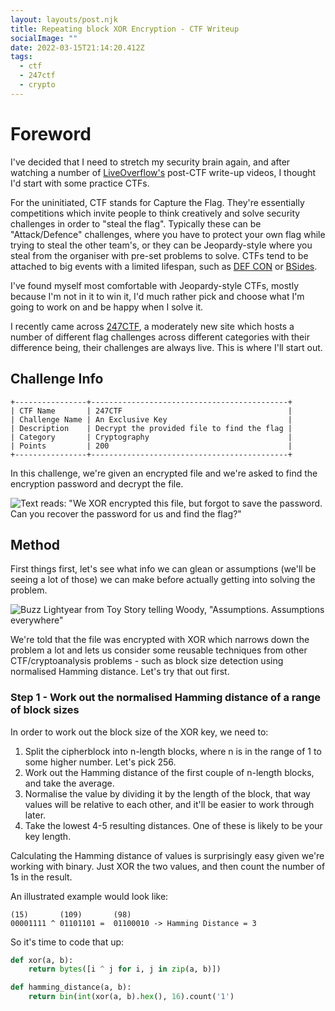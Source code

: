 ```yaml
---
layout: layouts/post.njk
title: Repeating block XOR Encryption - CTF Writeup
socialImage: ""
date: 2022-03-15T21:14:20.412Z
tags:
  - ctf
  - 247ctf
  - crypto
---
```

# Foreword

I've decided that I need to stretch my security brain again, and after watching a number of [LiveOverflow's](https://www.youtube.com/liveoverflow) post-CTF write-up videos, I thought I'd start with some practice CTFs.

For the uninitiated, CTF stands for Capture the Flag. They're essentially competitions which invite people to think creatively and solve security challenges in order to "steal the flag". Typically these can be "Attack/Defence" challenges, where you have to protect your own flag while trying to steal the other team's, or they can be Jeopardy-style where you steal from the organiser with pre-set problems to solve. CTFs tend to be attached to big events with a limited lifespan, such as [DEF CON](https://defcon.org/) or [BSides](https://www.securitybsides.org.uk/).

I've found myself most comfortable with Jeopardy-style CTFs, mostly because I'm not in it to win it, I'd much rather pick and choose what I'm going to work on and be happy when I solve it. 

I recently came across [247CTF](https://247ctf.com), a moderately new site which hosts a number of different flag challenges across different categories with their difference being, their challenges are always live. This is where I'll start out.

## Challenge Info

```
+----------------+--------------------------------------------+
| CTF Name       | 247CTF                                     |
| Challenge Name | An Exclusive Key                           |
| Description    | Decrypt the provided file to find the flag |
| Category       | Cryptography                               |
| Points         | 200                                        |
+----------------+--------------------------------------------+
```

In this challenge, we're given an encrypted file and we're asked to find the encryption password and decrypt the file.

![Text reads: "We XOR encrypted this file, but forgot to save the password. Can you recover the password for us and find the flag?"](/images/screenshot-2022-03-15-at-22.00.25.png "Challenge description")

## Method

First things first, let's see what info we can glean or assumptions (we'll be seeing a lot of those) we can make before actually getting into solving the problem.

![Buzz Lightyear from Toy Story telling Woody, "Assumptions. Assumptions everywhere"](/images/assumptions-assumptions-everywhere-c2ci7z.jpeg "Yes. they will be everywhere. So sue me.")

We're told that the file was encrypted with XOR which narrows down the problem a lot and lets us consider some reusable techniques from other CTF/cryptoanalysis problems - such as block size detection using normalised Hamming distance. Let's try that out first.

### Step 1 - Work out the normalised Hamming distance of a range of block sizes

In order to work out the block size of the XOR key, we need to:

1. Split the cipherblock into n-length blocks, where n is in the range of 1 to some higher number. Let's pick 256.
2. Work out the Hamming distance of the first couple of n-length blocks, and take the average. 
3. Normalise the value by dividing it by the length of the block, that way values will be relative to each other, and it'll be easier to work through later.
4. Take the lowest 4-5 resulting distances. One of these is likely to be your key length.

Calculating the Hamming distance of values is surprisingly easy given we're working with binary. Just XOR the two values, and then count the number of 1s in the result.

An illustrated example would look like:
```
(15)       (109)       (98) 
00001111 ^ 01101101 =  01100010 -> Hamming Distance = 3
```

So it's time to code that up:
```python
def xor(a, b):
    return bytes([i ^ j for i, j in zip(a, b)])

def hamming_distance(a, b):
    return bin(int(xor(a, b).hex(), 16).count('1')
```